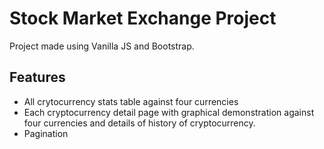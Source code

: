 # Stock Market Exchange Project

Project made using Vanilla JS and Bootstrap.

## Features
- All crytocurrency stats table against four currencies
- Each cryptocurrency detail page with graphical demonstration against four currencies and details of history of cryptocurrency.
- Pagination
